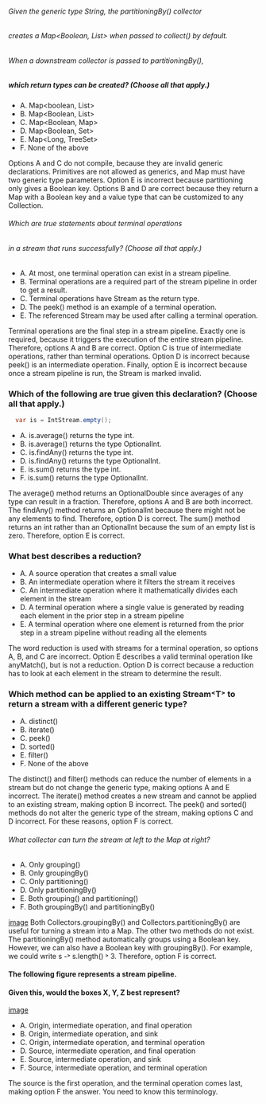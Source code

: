 ###### Given the generic type String, the partitioningBy() collector
###### creates a Map<Boolean, List<String>> when passed to collect() by default.
###### When a downstream collector is passed to partitioningBy(),
##### which return types can be created? (Choose all that apply.)
*  A. Map<boolean, List<String>>
* B. Map<Boolean, List<String>>
* C. Map<Boolean, Map<String>>
* D. Map<Boolean, Set<String>>
* E. Map<Long, TreeSet<String>>
* F. None of the above

Options A and C do not compile, because they are invalid generic declarations.
Primitives are not allowed as generics, and Map must have two generic type parameters.
Option E is incorrect because partitioning only gives a Boolean key.
Options B and D are correct because they return a Map with
a Boolean key and a value type that can be customized to any Collection.



###### Which are true statements about terminal operations
###### in a stream that runs successfully? (Choose all that apply.)
* A. At most, one terminal operation can exist in a stream pipeline.
* B. Terminal operations are a required part of the stream pipeline in order to get a result.
* C. Terminal operations have Stream as the return type.
* D. The peek() method is an example of a terminal operation.
* E. The referenced Stream may be used after calling a terminal operation.

Terminal operations are the final step in a stream pipeline.
Exactly one is required, because it triggers the execution of the entire stream pipeline.
Therefore, options A and B are correct.
Option C is true of intermediate operations, rather than terminal operations.
Option D is incorrect because peek() is an intermediate operation.
Finally, option E is incorrect because once a stream pipeline is run, the Stream is marked invalid.

### Which of the following are true given this declaration? (Choose all that apply.)
```java
  var is = IntStream.empty();
```

* A. is.average() returns the type int.
* B. is.average() returns the type OptionalInt.
* C. is.findAny() returns the type int.
* D. is.findAny() returns the type OptionalInt.
* E. is.sum() returns the type int.
* F. is.sum() returns the type OptionalInt.

The average() method returns an OptionalDouble since averages of any type can result in a fraction.
Therefore, options A and B are both incorrect.
The findAny() method returns an OptionalInt because there might not be any elements to find.
Therefore, option D is correct.
The sum() method returns an int rather than an OptionalInt because the sum of an empty list is zero.
Therefore, option E is correct.

### What best describes a reduction?
*  A. A source operation that creates a small value
*  B. An intermediate operation where it filters the stream it receives
*  C. An intermediate operation where it mathematically divides each element in the stream
*  D. A terminal operation where a single value is generated by reading each element in the prior step in a stream pipeline
*  E. A terminal operation where one element is returned from the prior step in a stream pipeline without reading all the elements

The word reduction is used with streams for a terminal operation,
so options A, B, and C are incorrect.
Option E describes a valid terminal operation
like anyMatch(), but is not a reduction.
Option D is correct because a reduction has
to look at each element in the stream to determine the result.

### Which method can be applied to an existing Stream˂T˃ to return a stream with a different generic type?
* A. distinct()
* B. iterate()
* C. peek()
* D. sorted()
* E. filter()
* F. None of the above

The distinct() and filter() methods can reduce the number
of elements in a stream but do not change the generic type,
making options A and E incorrect.
The iterate() method creates a new stream and cannot be applied to an existing stream,
making option B incorrect.
The peek() and sorted() methods do not alter the generic type of the stream,
making options C and D incorrect. For these reasons, option F is correct.

###### What collector can turn the stream at left to the Map at right?
* A. Only grouping()
* B. Only groupingBy()
* C. Only partitioning()
* D. Only partitioningBy()
* E. Both grouping() and partitioning()
* F. Both groupingBy() and partitioningBy()

[image](images/map_collectors.jpg)
Both Collectors.groupingBy() and Collectors.partitioningBy()
are useful for turning a stream into a Map. The other two methods do not exist.
The partitioningBy() method automatically groups using a Boolean key.
However, we can also have a Boolean key with groupingBy().
For example, we could write s -˃ s.length() ˃ 3. Therefore, option F is correct.

#### The following figure represents a stream pipeline.
#### Given this, would the boxes X, Y, Z best represent?
[image](images/source_intermediate_terminal.jpg)
* A. Origin, intermediate operation, and final operation
* B. Origin, intermediate operation, and sink
* C. Origin, intermediate operation, and terminal operation
* D. Source, intermediate operation, and final operation
* E. Source, intermediate operation, and sink
* F. Source, intermediate operation, and terminal operation

The source is the first operation, and the terminal operation comes last,
making option F the answer. You need to know this terminology.



